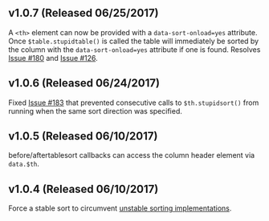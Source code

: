 v1.0.7 (Released 06/25/2017)
----------------------------

A `<th>` element can now be provided with a `data-sort-onload=yes` attribute.
Once `$table.stupidtable()` is called the table will immediately be sorted by
the column with the `data-sort-onload=yes` attribute if one is found.
Resolves [Issue #180](https://github.com/joequery/Stupid-Table-Plugin/issues/180) and [Issue #126](https://github.com/joequery/Stupid-Table-Plugin/issues/126).

v1.0.6 (Released 06/24/2017)
----------------------------

Fixed [Issue #183](https://github.com/joequery/Stupid-Table-Plugin/issues/183)
that prevented consecutive calls to `$th.stupidsort()` from running when the
same sort direction was specified.

v1.0.5 (Released 06/10/2017)
----------------------------

before/aftertablesort callbacks can access the column header element via `data.$th`.

v1.0.4 (Released 06/10/2017)
----------------------------

Force a stable sort to circumvent [unstable sorting implementations](https://stackoverflow.com/questions/3026281/array-sort-sorting-stability-in-different-browsers).
